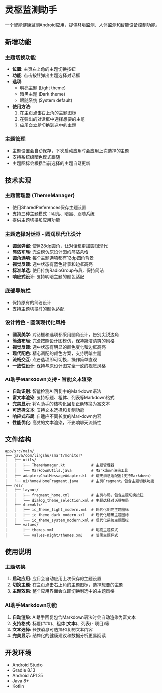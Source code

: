# 灵枢监测助手

一个智能健康监测Android应用，提供环境监测、人体监测和智能设备控制功能。

## 新增功能

### 主题切换功能
- **位置**: 主页右上角的主题切换按钮
- **功能**: 点击按钮弹出主题选择对话框
- **选项**: 
  - 明亮主题 (Light theme)
  - 暗黑主题 (Dark theme) 
  - 跟随系统 (System default)
- **使用方法**: 
  1. 在主页点击右上角的主题图标
  2. 在弹出的对话框中选择想要的主题
  3. 应用会立即切换到选中的主题

### 主题管理
- 主题设置会自动保存，下次启动应用时会应用上次选择的主题
- 支持系统级暗色模式跟随
- 主题图标会根据当前选择的主题自动更新

## 技术实现

### 主题管理器 (ThemeManager)
- 使用SharedPreferences保存主题设置
- 支持三种主题模式：明亮、暗黑、跟随系统
- 提供主题切换和应用功能

### 主题选择对话框 - 圆润现代化设计
- **圆润弹窗**: 使用28dp圆角，让对话框更加圆润现代
- **简洁布局**: 完全模仿原设计图的简洁风格
- **圆角选项**: 每个主题选项都有12dp圆角背景
- **视觉反馈**: 选中状态有蓝色背景和边框高亮
- **标准单选**: 使用传统RadioGroup布局，保持简洁
- **响应式设计**: 支持明暗主题的颜色适配

### 底部导航栏
- 保持原有的简洁设计
- 支持主题切换时的颜色适配

### 设计特色 - 圆润现代化风格
- **圆润美学**: 对话框和选项都采用圆角设计，告别尖锐边角
- **简洁布局**: 完全按照设计图模仿，保持简洁清爽的风格
- **视觉反馈**: 选中状态有明显的颜色变化和边框高亮
- **现代配色**: 精心调配的颜色方案，支持明暗主题
- **流畅交互**: 点击选项即可切换，操作简单直观
- **一致性设计**: 保持与原设计图完全一致的视觉风格

### AI助手Markdown支持 - 智能文本渲染
- **自动识别**: 智能检测AI回复中的Markdown语法
- **富文本渲染**: 支持标题、粗体、列表等Markdown格式
- **完美显示**: 将AI助手的结构化回复正确转换为富文本
- **可选择文本**: 支持文本选择和复制功能
- **响应式布局**: 自适应不同长度的Markdown内容
- **性能优化**: 高效的文本渲染，不影响聊天流畅性

## 文件结构

```
app/src/main/
├── java/com/lingshu/smart/monitor/
│   ├── utils/
│   │   ├── ThemeManager.kt            # 主题管理器
│   │   └── MarkdownUtils.java         # Markdown渲染工具
│   ├── adapter/ChatMessageAdapter.kt  # 聊天消息适配器(支持Markdown)
│   └── ui/home/HomeFragment.java      # 主页Fragment，包含主题切换功能
├── res/
│   ├── layout/
│   │   ├── fragment_home.xml          # 主页布局，包含主题切换按钮
│   │   └── dialog_theme_selection.xml # 主题选择对话框布局
│   ├── drawable/
│   │   ├── ic_theme_light_modern.xml  # 现代化明亮主题图标
│   │   ├── ic_theme_dark_modern.xml   # 现代化暗黑主题图标
│   │   └── ic_theme_system_modern.xml # 现代化系统主题图标
│   └── values/
│       ├── themes.xml                 # 明亮主题样式
│       └── values-night/themes.xml    # 暗黑主题样式
```

## 使用说明

### 主题切换
1. **启动应用**: 应用会自动应用上次保存的主题设置
2. **切换主题**: 在主页点击右上角的主题图标，选择想要的主题
3. **主题效果**: 整个应用界面会立即切换到选中的主题风格

### AI助手Markdown功能
1. **自动渲染**: AI助手回复包含Markdown语法时会自动渲染为富文本
2. **支持格式**: 标题(###)、粗体(**文本**)、列表(- 项目)等
3. **文本选择**: 长按消息可选择和复制文本内容
4. **完美显示**: 结构化的健康建议和数据分析更易阅读

## 开发环境

- Android Studio
- Gradle 8.13
- Android API 35
- Java 8+
- Kotlin
